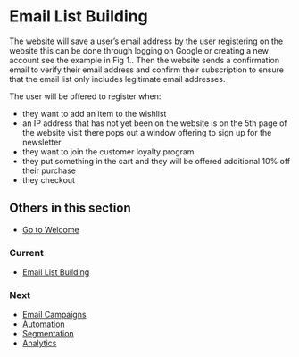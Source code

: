 # Email List Building

The website will save a user’s email address by the user registering on the website this can be done through logging on Google or creating a new account see the example in Fig 1.. Then the website sends a confirmation email to verify their email address and confirm their subscription to ensure that the email list only includes legitimate email addresses.

The user will be offered to register when:

* they want to add an item to the wishlist
* an IP address that has not yet been on the website is on the 5th page of the website visit there pops out a window offering to sign up for the newsletter
* they want to join the customer loyalty program
* they put something in the cart and they will be offered additional 10% off their purchase
* they checkout

## Others in this section

* [Go to Welcome](../Welcome.md)

### Current

* [Email List Building](../6.%20Email%20Marketing/Email%20List%20Building.md)

### Next

* [Email Campaigns](../6.%20Email%20Marketing/Email%20Campaigns.md)
* [Automation](../6.%20Email%20Marketing/Automation.md)
* [Segmentation](../6.%20Email%20Marketing/Segmentation.md)
* [Analytics](../6.%20Email%20Marketing/Automation.md)
